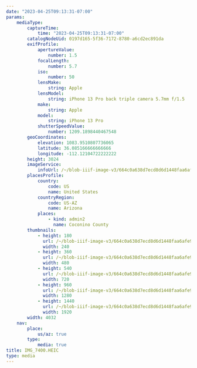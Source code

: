 ```yaml
---
date: "2023-04-25T09:13:31-07:00"
params:
    mediaType:
        captureTime:
            time: "2023-04-25T09:13:31-07:00"
        catalogNodeUid: 0197d165-5f36-7172-8780-a6cd2ec891da
        exifProfile:
            apertureValue:
                number: 1.5
            focalLength:
                number: 5.7
            iso:
                number: 50
            lensMake:
                string: Apple
            lensModel:
                string: iPhone 13 Pro back triple camera 5.7mm f/1.5
            make:
                string: Apple
            model:
                string: iPhone 13 Pro
            shutterSpeedValue:
                number: 1209.1898440467548
        geoCoordinates:
            elevation: 1083.9510807736065
            latitude: 36.085166666666666
            longitude: -112.12104722222222
        height: 3024
        imageService:
            infoUrl: /~/blob-iiif-image-v3/664c0a638d7ecd8d6d1448faa6afe98fa514da882391de126ed7a394ba13811f/info.json
        placesProfile:
            country:
                code: US
                name: United States
            countryRegion:
                code: US-AZ
                name: Arizona
            places:
                - kind: admin2
                  name: Coconino County
        thumbnails:
            - height: 180
              url: /~/blob-iiif-image-v3/664c0a638d7ecd8d6d1448faa6afe98fa514da882391de126ed7a394ba13811f/full/240%2C180/0/default.jpg
              width: 240
            - height: 360
              url: /~/blob-iiif-image-v3/664c0a638d7ecd8d6d1448faa6afe98fa514da882391de126ed7a394ba13811f/full/480%2C360/0/default.jpg
              width: 480
            - height: 540
              url: /~/blob-iiif-image-v3/664c0a638d7ecd8d6d1448faa6afe98fa514da882391de126ed7a394ba13811f/full/720%2C540/0/default.jpg
              width: 720
            - height: 960
              url: /~/blob-iiif-image-v3/664c0a638d7ecd8d6d1448faa6afe98fa514da882391de126ed7a394ba13811f/full/1280%2C960/0/default.jpg
              width: 1280
            - height: 1440
              url: /~/blob-iiif-image-v3/664c0a638d7ecd8d6d1448faa6afe98fa514da882391de126ed7a394ba13811f/full/1920%2C1440/0/default.jpg
              width: 1920
        width: 4032
    nav:
        place:
            us/az: true
        type:
            media: true
title: IMG_7400.HEIC
type: media
---
```

